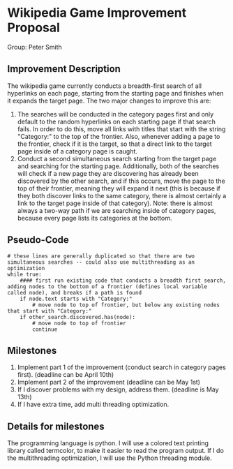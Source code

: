 # Wikipedia Game Improvement Proposal
Group: Peter Smith

## Improvement Description
The wikipedia game currently conducts a breadth-first search of all hyperlinks on each page, starting from the starting page and finishes when it expands the target page. The two major changes to improve this are:

1) The searches will be conducted in the category pages first and only default to the random hyperlinks on each starting page if that search fails. In order to do this, move all links with titles that start with the string "Category:" to the top of the frontier. Also, whenever adding a page to the frontier, check if it is the target, so that a direct link to the target page inside of a category page is caught.
2) Conduct a second simultaneous search starting from the target page and searching for the starting page. Additionally, both of the searches will check if a new page they are discovering has already been discovered by the other search, and if this occurs, move the page to the top of their frontier, meaning they will expand it next (this is because if they both discover links to the same category, there is almost certainly a link to the target page inside of that category). Note: there is almost always a two-way path if we are searching inside of category pages, because every page lists its categories at the bottom.

## Pseudo-Code
```
# these lines are generally duplicated so that there are two simultaneous searches -- could also use multithreading as an optimization
while true:
    #### first run existing code that conducts a breadth first search, adding nodes to the bottom of a frontier (defines local variable called node), and breaks if a path is found
    if node.text starts with "Category:"
        # move node to top of frontier, but below any existing nodes that start with "Category:"
    if other_search.discovered.has(node):
        # move node to top of frontier
        continue
```

## Milestones
1) Implement part 1 of the improvement (conduct search in category pages first). (deadline can be April 10th)
2) Implement part 2 of the improvement (deadline can be May 1st)
3) If I discover problems with my design, address them. (deadline is May 13th)
4) If I have extra time, add multi threading optimization.

## Details for milestones
The programming language is python. I will use a colored text printing library called termcolor, to make it easier to read the program output. If I do the multithreading optimization, I will use the Python threading module.
